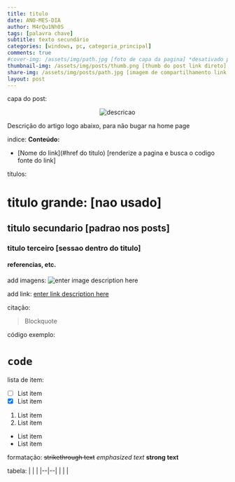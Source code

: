 ```yaml
---
title: titulo
date: ANO-MES-DIA
author: M4rQu1Nh0S
tags: [palavra chave]
subtitle: texto secundário
categories: [windows, pc, categoria_principal]
comments: true
#cover-img: /assets/img/path.jpg [foto de capa da pagina] *desativado por hashtag #
thumbnail-img: /assets/img/posts/thumb.png [thumb do post link direto]
share-img: /assets/img/posts/path.jpg [imagem de compartilhamento link direto]
layout: post
---
```


capa do post:
<p align='center'><img alt='descricao' src="url-img"/></p>
Descrição do artigo logo abaixo, para não bugar na home page

indice:
**Conteúdo:**
- [Nome do link](#href do titulo) [renderize a pagina e busca o codigo fonte do link]

títulos:
# titulo grande: [nao usado]
## titulo secundario [padrao nos posts]
### titulo terceiro [sessao dentro do titulo]
#### referencias, etc.

add imagens:
![enter image description here](/assets/img/posts/url.png)

add link:
[enter link description here](www.link.com)

citação:
> Blockquote

código exemplo:
# ``code``

lista de item:
 - [ ] List item
 - [x] List item

 1. List item
 2. List item
 
 - List item
 - List item
 
 formatação:
 ~~strikethrough text~~
 *emphasized text*
 **strong text**
 
 tabela:
|  |  |
|--|--|
|  |  |